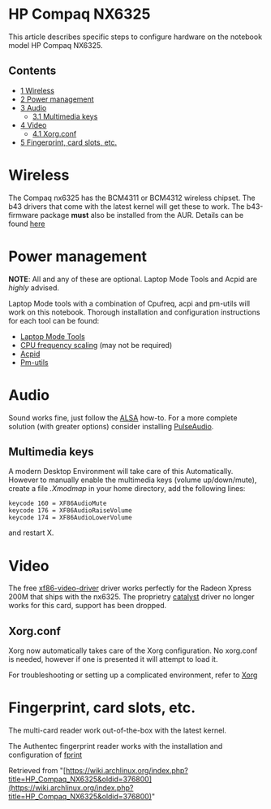 # HP Compaq NX6325

This article describes specific steps to configure hardware on the notebook model HP Compaq NX6325.

## Contents

*   [1 Wireless](#Wireless)
*   [2 Power management](#Power_management)
*   [3 Audio](#Audio)
    *   [3.1 Multimedia keys](#Multimedia_keys)
*   [4 Video](#Video)
    *   [4.1 Xorg.conf](#Xorg.conf)
*   [5 Fingerprint, card slots, etc.](#Fingerprint.2C_card_slots.2C_etc.)

# Wireless

The Compaq nx6325 has the BCM4311 or BCM4312 wireless chipset. The b43 drivers that come with the latest kernel will get these to work. The b43-firmware package **must** also be installed from the AUR. Details can be found [here](https://wiki.archlinux.org/index.php/Broadcom_wireless#b43.2Fb43legacy)

# Power management

**NOTE**: All and any of these are optional. Laptop Mode Tools and Acpid are _highly_ advised.

Laptop Mode tools with a combination of Cpufreq, acpi and pm-utils will work on this notebook. Thorough installation and configuration instructions for each tool can be found:

*   [Laptop Mode Tools](/index.php/Laptop_Mode_Tools "Laptop Mode Tools")
*   [CPU frequency scaling](/index.php/CPU_frequency_scaling "CPU frequency scaling") (may not be required)
*   [Acpid](/index.php/Acpid "Acpid")
*   [Pm-utils](/index.php/Pm-utils "Pm-utils")

# Audio

Sound works fine, just follow the [ALSA](/index.php/ALSA "ALSA") how-to. For a more complete solution (with greater options) consider installing [PulseAudio](/index.php/PulseAudio "PulseAudio").

## Multimedia keys

A modern Desktop Environment will take care of this Automatically. However to manually enable the multimedia keys (volume up/down/mute), create a file _.Xmodmap_ in your home directory, add the following lines:

```
keycode 160 = XF86AudioMute
keycode 176 = XF86AudioRaiseVolume
keycode 174 = XF86AudioLowerVolume

```

and restart X.

# Video

The free [xf86-video-driver](https://wiki.archlinux.org/index.php/ATI) driver works perfectly for the Radeon Xpress 200M that ships with the nx6325\. The proprietry [catalyst](/index.php/ATI#ATI_Catalyst_proprietary_driver "ATI") driver no longer works for this card, support has been dropped.

## Xorg.conf

Xorg now automatically takes care of the Xorg configuration. No xorg.conf is needed, however if one is presented it will attempt to load it.

For troubleshooting or setting up a complicated environment, refer to [Xorg](/index.php/Xorg "Xorg")

# Fingerprint, card slots, etc.

The multi-card reader work out-of-the-box with the latest kernel.

The Authentec fingerprint reader works with the installation and configuration of [fprint](https://wiki.archlinux.org/index.php/Fprint)

Retrieved from "[https://wiki.archlinux.org/index.php?title=HP_Compaq_NX6325&oldid=376800](https://wiki.archlinux.org/index.php?title=HP_Compaq_NX6325&oldid=376800)"